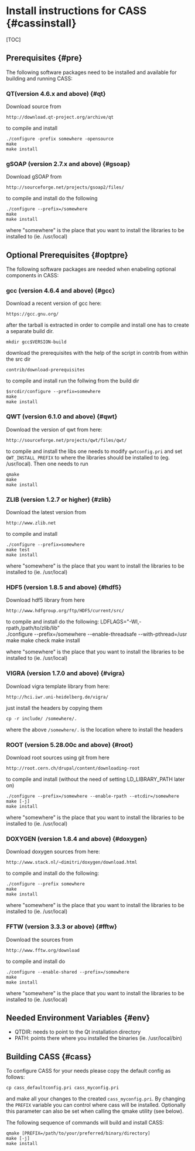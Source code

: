 Install instructions for CASS  {#cassinstall}
=============================
[TOC]

Prerequisites {#pre}
-------------

The following software packages need to be installed and available for building
and running CASS:

### QT(version 4.6.x and above) {#qt}
Download source from

    http://download.qt-project.org/archive/qt

to compile and install

    ./configure -prefix somewhere -opensource
    make
    make install


### gSOAP (version 2.7.x and above) {#gsoap}
Download gSOAP from

    http://sourceforge.net/projects/gsoap2/files/

to compile and install do the following

    ./configure --prefix=/somewhere
    make
    make install

where "somewhere" is the place that you want to install the libraries to be
installed to (ie. /usr/local)


Optional Prerequisites {#optpre}
----------------------

The following software packages are needed when enabeling optional components in
CASS:

### gcc (version 4.6.4 and above) {#gcc}
Download a recent version of gcc here:

    https://gcc.gnu.org/

after the tarball is extracted in order to compile and install one has to
create a separate build dir.

    mkdir gcc$VERSION-build

download the prerequisites with the help of the script in contrib from within
the src dir

    contrib/download-prerequisites

to compile and install run the follwing from the build dir

    $srcdir/configure --prefix=somewhere
    make
    make install



### QWT (version 6.1.0 and above) {#qwt}
Download the version of qwt from here:

    http://sourceforge.net/projects/qwt/files/qwt/

to compile and install the libs one needs to modify `qwtconfig.pri` and set
`QWT_INSTALL_PREFIX` to where the libraries should be installed to (eg. /usr/local).
Then one needs to run

    qmake
    make
    make install


### ZLIB (version 1.2.7 or higher) {#zlib}
Download the latest version from

    http://www.zlib.net

to compile and install

    ./configure --prefix=somewhere
    make test
    make install

where "somewhere" is the place that you want to install the libraries to be
installed to (ie. /usr/local)


### HDF5 (version 1.8.5 and above) {#hdf5}
Download hdf5 library from here

    http://www.hdfgroup.org/ftp/HDF5/current/src/

to compile and install do the following:
    LDFLAGS="-Wl,-rpath,/path/to/zlib/lib" \
    ./configure --prefix=/somewhere --enable-threadsafe --with-pthread=/usr
    make
    make check
    make install

where "somewhere" is the place that you want to install the libraries to be
installed to (ie. /usr/local)



### VIGRA (version 1.7.0 and above) {#vigra}
Download vigra template library from here:

    http://hci.iwr.uni-heidelberg.de/vigra/

just install the headers by copying them

    cp -r include/ /somewhere/.

where the above `/somewhere/.` is the location where to install the headers


### ROOT (version 5.28.00c and above) {#root}
Download root sources using git from here

    http://root.cern.ch/drupal/content/downloading-root

to compile and install (without the need of setting LD_LIBRARY_PATH later on)

    ./configure --prefix=/somewhere --enable-rpath --etcdir=/somewhere
    make [-j]
    make install

where "somewhere" is the place that you want to install the libraries to be
installed to (ie. /usr/local)


### DOXYGEN (version 1.8.4 and above) {#doxygen}
Download doxygen sources from here:

    http://www.stack.nl/~dimitri/doxygen/download.html

to compile and install do the following:

    ./configure --prefix somewhere
    make
    make install

where "somewhere" is the place that you want to install the libraries to be
installed to (ie. /usr/local)


### FFTW (version 3.3.3 or above)  {#fftw}
Download the sources from

    http://www.fftw.org/download

to compile and install do

    ./configure --enable-shared --prefix=/somewhere
    make
    make install

where "somewhere" is the place that you want to install the libraries to be
installed to (ie. /usr/local)



Needed Environment Variables  {#env}
----------------------------

* QTDIR: needs to point to the Qt installation directory
* PATH: points there where you installed the binaries (ie. /usr/local/bin)


Building CASS   {#cass}
-------------

To configure CASS for your needs please copy the default config as follows:

    cp cass_defaultconfig.pri cass_myconfig.pri

and make all your changes to the created `cass_myconfig.pri`. By changing the
`PREFIX` variable you can control where cass will be installed. Optionally
this parameter can also be set when calling the qmake utility (see below).

The following sequence of commands will build and install CASS:

    qmake [PREFIX=/path/to/your/preferred/binary/directory]
    make [-j]
    make install

